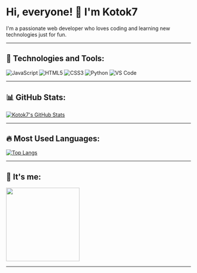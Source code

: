 # Hi, everyone! 👋 I'm Kotok7

I'm a passionate web developer who loves coding and learning new technologies just for fun.

---

## 🚀 Technologies and Tools:
![JavaScript](https://img.shields.io/badge/-JavaScript-F7DF1E?style=flat-square&logo=javascript&logoColor=black)
![HTML5](https://img.shields.io/badge/-HTML5-E34F26?style=flat-square&logo=html5&logoColor=white)
![CSS3](https://img.shields.io/badge/-CSS3-1572B6?style=flat-square&logo=css3)
![Python](https://img.shields.io/badge/-Python-3776AB?style=flat-square&logo=python&logoColor=white)
![VS Code](https://img.shields.io/badge/-VS%20Code-007ACC?style=flat-square&logo=visual-studio-code)

---

## 📊 GitHub Stats:

[![Kotok7's GitHub Stats](https://github-readme-stats.vercel.app/api?username=Kotok7&show_icons=true&theme=radical)](https://github.com/anuraghazra/github-readme-stats)

---

## 🔥 Most Used Languages:

[![Top Langs](https://github-readme-stats.vercel.app/api/top-langs/?username=Kotok7&layout=compact&theme=radical)](https://github.com/anuraghazra/github-readme-stats)

---

## 🎨 It's me:

<img src="https://media.tenor.com/6z7s3JpIXUAAAAAM/maxwell-cat.gif" width="200">

---
